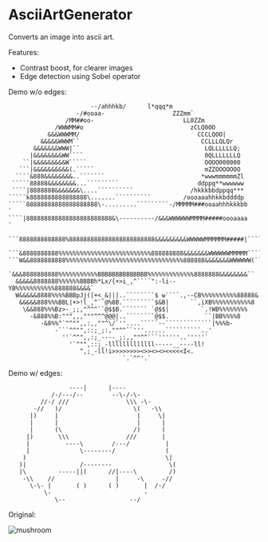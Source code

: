 # AsciiArtGenerator
Converts an image into ascii art.

Features:
- Contrast boost, for clearer images
- Edge detection using Sobel operator

Demo w/o edges:
```
                       --/ahhhkb/      l*qqq*m                             
                   -/#ooaa-                   ZZZmm`                       
                /MM##oo-                         LL0ZZm                    
             /WWWMM#o                              zCLQ0OO                 
           &&&WWWMM/                                 CCCLQOO|              
         &&&&&WWWM``                                  CCLLLQLQr            
       &&&&&&&WWW|``                                   LQLLLLLLQ;          
      |&&&&&&&&WW````                                  0QLLLLLLLQ          
    ``|&&&&&&&&&W`````                                 OOOO000000          
   ```|&&&&&&&&&&(.`````                               mZZOOOOOOO          
  ````&888&&&&&&&&..```````                           *wwwmmmmmmZl         
 `````88888&&&&&&&&...`````````                      ddppq**wwwwww         
 ````|8888888&&&&&&&\....``````````                /hkkkbbdppqq***         
`````k8888888888888888\.......``````````         /oooaaahhkkbddddp         
`````88888888888888888888\-.........`````````-/MMMMM###ooaahhhkkkbb    `   
````|888888888888888888888888&\----------/&&&WWWWWWMMMM#####oooaaaa    `   
 ```8888888888888%888888888888888888888888&&&&&&&&&WWWWWMMMMMM#####|````   
 ```&8888888888%%%%%%%%%%%%%%%%%%%%%%%%%%888888888&&&&&&&WWWWWWMMMMM````   
```W&&8888888888%%%%%%%%%%%%%%%%%%%%%%%%%%%%%%%%%888888&&&&&&&WWWWWW(```   
  `&&&8888888888%%%%%%%%%%%BBBBBBBBBBBBBB%%%%%%%%%%%%%8888888&&&&&&&&``    
  &&&&&8888888%%%%%%BBBBh*Lx/{+>i_,^````":-li--YB%%%%%%%%%%%888888&&&&`    
  W&&&&&8888%%%%BBBpJj([+<_&|||..````````$ w````.,--CB%%%%%%%%%%88888&     
   &&&&&888%%%BBL|+>!l_,^``@%8B.`````````$&B|      ``,iXB%%%%%%%%%%%8      
    \&&888%%%Bz>-_;;,"^^^``@$$B.``````` `@$$|         `.!WB%%%%%%%%        
      -&888%%B:""",,,"""^^^@@@|..````````@$$.          ``|BB%%%%8          
         -&8%%^`^^"",,:,,""^\/`''....`````--`````````````|%%%b-            
             -```^^"",::;_;:,""^^``'''......``````````..'                  
               ''`^^",,:;_----_;:,,""^^```''''''..'''''`                   
                 '`^"",::;_-lllllllllllll-----__----ll!                    
                    ^,;_-ll!i>>>>>>>><>><><><<<<<I<.                       
                                `.`^^'.`                                   
```

Demo w/ edges:
```
                 ----|      |----                
            /-/---/--        --\-/-\-            
         //-/ ///                \\\ -\-         
       -//   )/                    \(   -\\      
      |)     |                      |     \|     
      |      |                      |      |     
      |      (\                    /)      (     
     |)       \\\                ///       |     
     |          ----\        /---/          |    
     |              \--------/              (    
    )                                       \|   
   )|               /--------                \(  
   |\         -----||(      //|----\         /)  
    -\\    //                 |     -\     -//   
      \-\- |       ( )      ( )       |  /-/     
          \-                          -          
             \--                  --/            

```

Original:

![mushroom](https://user-images.githubusercontent.com/56645274/127963708-118121f0-1130-4536-b41a-6427c3f8d026.PNG)
